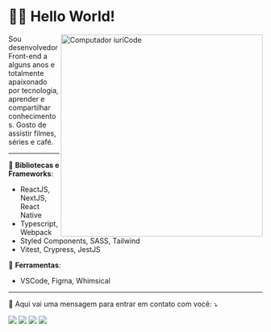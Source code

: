 <h1>🧑‍💻 Hello World!</h1>

<img src="https://raw.githubusercontent.com/MicaelliMedeiros/micaellimedeiros/master/image/computer-illustration.png" min-width="400px" max-width="400px" width="400px" align="right" alt="Computador iuriCode">

<p align="left"> 
  Sou desenvolvedor Front-end a alguns anos e totalmente apaixonado por tecnologia, aprender e compartilhar conhecimentos. Gosto de assistir filmes, séries e café.
</p>

<hr />

<p align="left">
  🦄 <strong>Bibliotecas e Frameworks</strong>:
  <ul>
    <li>ReactJS, NextJS, React Native</li>
    <li>Typescript, Webpack</li>
    <li>Styled Components, SASS, Tailwind</li>
    <li>Vitest, Crypress, JestJS</li>
  </ul>
</p>

<p align="left">
  💼 <strong>Ferramentas</strong>:
  <ul>
    <li>VSCode, Figma, Whimsical</li>
  </ul>
</p>

<hr />

<p align="left">
  💌 Aqui vai uma mensagem para entrar em contato com você: ⤵️
</p>

<p align="left">
  <a href="mailto:avilyrs@gmail.com" alt="Gmail">
  <img src="https://img.shields.io/badge/-Gmail-FF0000?style=flat-square&labelColor=FF0000&logo=gmail&logoColor=white&link=LINK-DO-SEU-EMAIL" /></a>

  <a href="https://www.linkedin.com/in/avilysva" alt="Linkedin">
  <img src="https://img.shields.io/badge/-Linkedin-0e76a8?style=flat-square&logo=Linkedin&logoColor=white&link=LINK-DO-SEU-LINKEDIN" /></a>

  <a href="https://wa.me/5581982508839" alt="WhatsApp">
  <img src="https://img.shields.io/badge/-WhatsApp-25d366?style=flat-square&labelColor=25d366&logo=whatsapp&logoColor=white&link=API-DO-SEU-WHATSAPP"/></a>
  
  <a href="https://www.instagram.com/avilysva" alt="Instagram">
  <img src="https://img.shields.io/badge/-Instagram-DF0174?style=flat-square&labelColor=DF0174&logo=instagram&logoColor=white&link=LINK-DO-SEU-INSTAGRAM"/></a>
</p>
